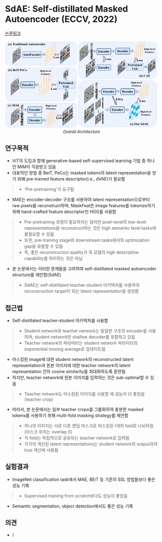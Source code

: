 # SdAE: Self-distillated Masked Autoencoder (ECCV, 2022)

[논문링크](https://arxiv.org/abs/2208.00449)

<p align="center">
    <img width="600" alt='fig1' src="./img/05_25_01.png?raw=true"></br>
    <em><font size=2>Overall Architecture</font></em>
</p>

## 연구목적
- ViT의 도입과 함께 generative-based self-supervised learning 기법 중 하나인 MIM이 각광받고 있음
- 대표적인 방법 중 BeiT, PeCo는 masked tokens의 latent representation을 얻기 위해 pre-trained feature descriptor(i.e., dVAE)가 필요함
> - 'Pre-pretraining'가 요구됨
- MAE는 encoder-decoder 구조를 사용하여 latent representation으로부터 raw pixels를 reconstruct하며, MaskFeat은 image features를 tokenize하기 위해 hand-crafted feature descriptor인 HOG를 사용함
> - Pre-pretraining 과정이 필요하지는 않지만 pixel-level의 low-level representations을 reconstruct하는 것은 high semantic level tasks에 불필요할 수 있음
> - 또한, pre-training stage와 downstream tasks에서의 optimization gap을 유발할 수 있음
> - 즉, 좋은 reconstruction quality가 꼭 모델의 high descriptive capability를 의미하는 것은 아님
- 본 논문에서는 이러한 문제들을 고려하여 self-distillated masked autoencoder structure를 제안함(SdAE)
> - SdAE는 self-distillated teacher-student 아키텍처를 사용하여 reconstruction target이 되는 latent representation을 생성함

## 접근법
- Self-distillated teacher-student 아키텍처를 사용함
> - Student network와 teacher network는 동일한 구조의 encoder를 사용하며, student network만 shallow decoder를 포함하고 있음
> - Teacher network의 파라미터는 student network 파라미터의 exponential moving average로 업데이트됨
- 마스킹된 image에 대한 student network의 reconstructed latent representation과 원본 이미지에 대한 teacher network의 latent representation 간의 cosine similarity를 최대화하도록 훈련됨
- 하지만, teacher network에 원본 이미지를 입력하는 것은 sub-optimal할 수 있음
> - Teacher network도 마스킹된 이미지를 사용할 때 성능이 더 좋았음 (teacher crop)
- 따라서, 본 논문에서는 일부 teacher crops를 그룹화하여 충분한 masked tokens를 사용하기 위해 multi-fold masking strategy를 제안함
> - 하나의 이미지는 서로 다른 랜덤 마스크로 마스킹된 t개의 fold로 나뉘어짐 (마스크 위치는 overlap X)
> - 각 fold는 독립적으로 공유되는 teacher network로 입력됨
> - 각각의 계산된 latent representations는 student network의 output과의 loss 계산에 사용됨

## 실험결과
- ImageNet classification task에서 MAE, BEiT 등 기존의 SSL 방법들보다 좋은 성능 기록
> - Supervised training from scratch보다도 성능이 좋았음
- Semantic segmentation, object detection에서도 좋은 성능 기록

## 의견
- /